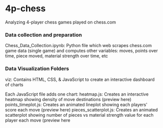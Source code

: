 # 4p-chess
Analyzing 4-player chess games played on chess.com

### Data collection and preparation
Chess_Data_Collection.ipynb: Python file which web scrapes chess.com game data (single game) and computes other variables: moves, points over time, piece moved, material strength over time, etc

### Data Visualization Folders

viz: Contains HTML, CSS, & JavaScript to create an interactive dashboard of charts

Each JavaScript file adds one chart:
heatmap.js: Creates an interactive heatmap showing density of move destinations (preview here)
points_timeplot.js: Creates an animated lineplot showing each players' score each move (preview here)
pieces_scatterplot.js: Creates an animated scatterplot showing number of pieces vs material strength value for each player each move (preview here
